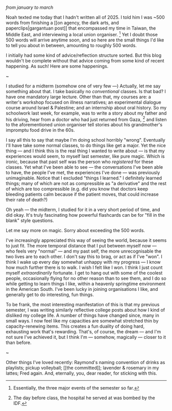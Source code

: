 *from january to march*

Noah texted me today that I hadn't written all of 2025. I told him I was ~500 words from finishing a [[on agency, the dark arts, and paperclips|gargantuan post]] that encompassed my time in Taiwan, the Middle East, and interviewing a local union organiser. [^1] Yet I doubt those 500 words will arrive anytime soon, and so here are the small things I'd like to tell you about in between, amounting to roughly 500 words.

I initially had some kind of advice/reflection structure sorted. But this blog wouldn't be complete without that advice coming from some kind of recent happening. As such! Here are some happenings.

~

I studied for a midterm (somehow one of very few —) Actually, let me say something about that. I take basically no *conventional* classes. Is that bad? I have one mandatory large lecture. Other than that, my courses are: a writer's workshop focused on illness narratives; an experimental dialogue course around Israel & Palestine; and an internship about oral history. So my schoolwork last week, for example, was to write a story about my father and his driving, hear from a doctor who had just returned from Gaza, [^2] and listen to the aforementioned union organiser tell stories about his grandmother's impromptu food drive in the 60s. 

I say all this to say that maybe I'm doing school horribly "wrong". Eventually I'll have take some normal classes, to do things like get a major. Yet the nice thing — and I think this is the real thing I wanted to write about — is that my experiences would seem, to myself last semester, like pure magic. Which is ironic, because that past self was the person who *registered* for these classes. Yet what I've been able to see — the conversations I've been able to have, the people I've met, the experiences I've done — was previously unimaginable. Notice that I excluded "things I learned." I definitely learned things; many of which are not as compressible as "a derivative" and the rest of which are too compressible (e.g. did you know that doctors keep bleeding patients calm because if the patient moves, that could increase their rate of death?)

Oh yeah — the midterm, I studied for it in a very short period of time, and did okay. It's truly fascinating how powerful flashcards can be for "fill in the blank" style questions.

Let me say more on magic. Sorry about exceeding the 500 words. 

I've increasingly appreciated this way of seeing the world, because it seems to just fit. The more temporal distance that I put between myself now — who feels very "normal" — and my past self, the more unrecognisable the two lives are to each other. I don't say this to brag, or act as if I've "won". I think I wake up every day somewhat unhappy with my progress — I know how much further there is to walk. I wish I felt like I won. I think I just count myself *extraordinarily* fortunate. I get to hang out with some of the coolest people, occasionally flying for no other reason than to see them, and I do so while getting to learn things I like, within a heavenly springtime environment in the American South. I've been lucky in joining organisations I like, and generally get to do interesting, fun things. 

To be frank, the most interesting manifestation of this is that my previous semester, I was writing similarly reflective college posts about how I kind of disliked my college life. A number of things have changed since, many in small ways. I now feel like my capacities are somewhat stretched thin by capacity-renewing items. This creates a fun duality of doing hard, exhausting work that's rewarding. That's, of course, the dream — and I'm not sure I've achieved it, but I think I'm — somehow, magically — closer to it than before. 

~

Other things I've loved recently: Raymond's naming convention of drinks as playlists; pickup volleyball; [[the committed]]; lavender & rosemary in my lattes; Fred again. And, eternally, you, dear reader, for sticking with this. 

[^1]: Essentially, the three major events of the semester so far.
[^2]: The day before class, the hospital he served at was bombed by the IDF. 